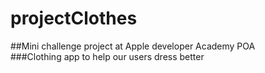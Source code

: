 # projectClothes
##Mini challenge project at Apple developer Academy POA <br/>
###Clothing app to help our users dress better
